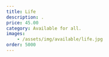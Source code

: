 ```yaml
---
title: Life
description: .
price: 45.00
category: Available for all.
images: 
    - /assets/img/available/life.jpg
order: 5000
---
```

